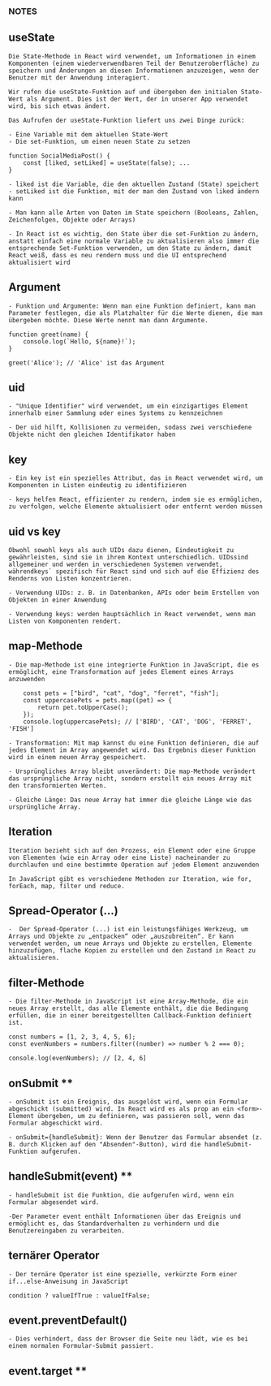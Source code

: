 <!-- prettier-ignore-start -->

### NOTES

## useState

    Die State-Methode in React wird verwendet, um Informationen in einem Komponenten (einem wiederverwendbaren Teil der Benutzeroberfläche) zu speichern und Änderungen an diesen Informationen anzuzeigen, wenn der Benutzer mit der Anwendung interagiert.

    Wir rufen die useState-Funktion auf und übergeben den initialen State-Wert als Argument. Dies ist der Wert, der in unserer App verwendet wird, bis sich etwas ändert.

    Das Aufrufen der useState-Funktion liefert uns zwei Dinge zurück:

    - Eine Variable mit dem aktuellen State-Wert
    - Die set-Funktion, um einen neuen State zu setzen

    function SocialMediaPost() {
        const [liked, setLiked] = useState(false); ...
    }

    - liked ist die Variable, die den aktuellen Zustand (State) speichert
    - setLiked ist die Funktion, mit der man den Zustand von liked ändern kann

    - Man kann alle Arten von Daten im State speichern (Booleans, Zahlen, Zeichenfolgen, Objekte oder Arrays)

    - In React ist es wichtig, den State über die set-Funktion zu ändern, anstatt einfach eine normale Variable zu aktualisieren also immer die entsprechende Set-Funktion verwenden, um den State zu ändern, damit React weiß, dass es neu rendern muss und die UI entsprechend aktualisiert wird

## Argument

    - Funktion und Argumente: Wenn man eine Funktion definiert, kann man Parameter festlegen, die als Platzhalter für die Werte dienen, die man übergeben möchte. Diese Werte nennt man dann Argumente.

    function greet(name) {
        console.log(`Hello, ${name}!`);
    }

    greet('Alice'); // 'Alice' ist das Argument

## uid

    - "Unique Identifier" wird verwendet, um ein einzigartiges Element innerhalb einer Sammlung oder eines Systems zu kennzeichnen

    - Der uid hilft, Kollisionen zu vermeiden, sodass zwei verschiedene Objekte nicht den gleichen Identifikator haben

## key

    - Ein key ist ein spezielles Attribut, das in React verwendet wird, um Komponenten in Listen eindeutig zu identifizieren

    - keys helfen React, effizienter zu rendern, indem sie es ermöglichen, zu verfolgen, welche Elemente aktualisiert oder entfernt werden müssen

## uid vs key

    Obwohl sowohl keys als auch UIDs dazu dienen, Eindeutigkeit zu gewährleisten, sind sie in ihrem Kontext unterschiedlich. UIDssind allgemeiner und werden in verschiedenen Systemen verwendet, währendkeys` spezifisch für React sind und sich auf die Effizienz des Renderns von Listen konzentrieren.

    - Verwendung UIDs: z. B. in Datenbanken, APIs oder beim Erstellen von Objekten in einer Anwendung

    - Verwendung keys: werden hauptsächlich in React verwendet, wenn man Listen von Komponenten rendert. 

## map-Methode

    - Die map-Methode ist eine integrierte Funktion in JavaScript, die es ermöglicht, eine Transformation auf jedes Element eines Arrays anzuwenden

        const pets = ["bird", "cat", "dog", "ferret", "fish"];
        const uppercasePets = pets.map((pet) => {
            return pet.toUpperCase();
        });
        console.log(uppercasePets); // ['BIRD', 'CAT', 'DOG', 'FERRET', 'FISH']

    - Transformation: Mit map kannst du eine Funktion definieren, die auf jedes Element im Array angewendet wird. Das Ergebnis dieser Funktion wird in einem neuen Array gespeichert.

    - Ursprüngliches Array bleibt unverändert: Die map-Methode verändert das ursprüngliche Array nicht, sondern erstellt ein neues Array mit den transformierten Werten.

    - Gleiche Länge: Das neue Array hat immer die gleiche Länge wie das ursprüngliche Array.


## Iteration

    Iteration bezieht sich auf den Prozess, ein Element oder eine Gruppe von Elementen (wie ein Array oder eine Liste) nacheinander zu durchlaufen und eine bestimmte Operation auf jedem Element anzuwenden

    In JavaScript gibt es verschiedene Methoden zur Iteration, wie for, forEach, map, filter und reduce.

## Spread-Operator (...)

    -  Der Spread-Operator (...) ist ein leistungsfähiges Werkzeug, um Arrays und Objekte zu „entpacken“ oder „auszubreiten“. Er kann verwendet werden, um neue Arrays und Objekte zu erstellen, Elemente hinzuzufügen, flache Kopien zu erstellen und den Zustand in React zu aktualisieren.

## filter-Methode

    - Die filter-Methode in JavaScript ist eine Array-Methode, die ein neues Array erstellt, das alle Elemente enthält, die die Bedingung erfüllen, die in einer bereitgestellten Callback-Funktion definiert ist.

    const numbers = [1, 2, 3, 4, 5, 6];
    const evenNumbers = numbers.filter((number) => number % 2 === 0);

    console.log(evenNumbers); // [2, 4, 6]

## onSubmit **

    - onSubmit ist ein Ereignis, das ausgelöst wird, wenn ein Formular abgeschickt (submitted) wird. In React wird es als prop an ein <form>-Element übergeben, um zu definieren, was passieren soll, wenn das Formular abgeschickt wird.

    - onSubmit={handleSubmit}: Wenn der Benutzer das Formular absendet (z. B. durch Klicken auf den "Absenden"-Button), wird die handleSubmit-Funktion aufgerufen.

## handleSubmit(event) **

    - handleSubmit ist die Funktion, die aufgerufen wird, wenn ein Formular abgesendet wird.

    -Der Parameter event enthält Informationen über das Ereignis und ermöglicht es, das Standardverhalten zu verhindern und die Benutzereingaben zu verarbeiten.

## ternärer Operator

    - Der ternäre Operator ist eine spezielle, verkürzte Form einer if...else-Anweisung in JavaScript

    condition ? valueIfTrue : valueIfFalse;

## event.preventDefault()

    - Dies verhindert, dass der Browser die Seite neu lädt, wie es bei einem normalen Formular-Submit passiert.

## event.target **



<!-- prettier-ignore-end -->
